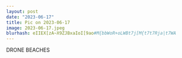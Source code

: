 ```yaml
---
layout: post
date: "2023-06-17"
title: Pic on 2023-06-17
image: 2023-06-17.jpeg
blurhash: eIIEX[zA~X9ZJBxaIoI[9ao#M{bbWoR+oLWBt7j[M{t7t7Rja|t7WA
---
```


DRONE BEACHES
